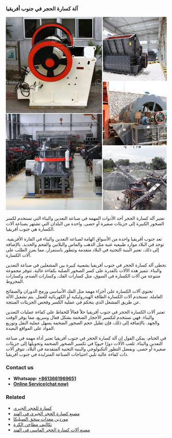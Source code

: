 <h3>آلة كسارة الحجر في جنوب أفريقيا</h3><img src='1701746377.jpg' alt=''><p>تعتبر آلة كسارة الحجر أحد الأدوات المهمة في صناعة التعدين والبناء التي تستخدم لكسر الصخور الكبيرة إلى جزيئات صغيرة أو حصى. واحدة من البلدان التي تشتهر بصناعة آلات الكسارة هي جنوب أفريقيا.</p><p>تعد جنوب أفريقيا واحدة من الأسواق الهامة لصناعة التعدين والبناء في القارة الأفريقية. توجد في البلاد موارد طبيعية غنية مثل الذهب والماس والبلاتين والفحم والحديد. بالإضافة إلى ذلك، تعتبر البنية التحتية في البلاد متقدمة وتتطور باستمرار، مما يعزز الطلب على آلات الكسارة.</p><p>تحظى آلة كسارة الحجر في جنوب أفريقيا بشعبية كبيرة بين المشغلين في صناعة التعدين والبناء. تتميز هذه الآلات بالقدرة على كسر الصخور الصلبة بكفاءة عالية. تتوفر مجموعة متنوعة من آلات الكسارة في السوق، مثل كسارات الفك، وكسارات الصدم، وكسارات المخروط.</p><p>تحتوي آلات الكسارة على أجزاء مهمة مثل الفك الأساسي ورمح الدوران والصفائح العاملة. تستخدم آلات الكسارة الطاقة الهيدروليكية أو الكهربائية للعمل. يتم تشغيل الآلة عن طريق المشغل الذي يتحكم في عملية الكسر وفحص الجزيئات المنتجة.</p><p>تعتبر آلات الكسارة الحجر في جنوب أفريقيا حلاً فعالاً للحفاظ على كفاءة عمليات التعدين والبناء. فهي تستخدم لتكسير الأحجار الضخمة بشكل فعال وسريع، مما يوفر الوقت والجهد. بالإضافة إلى ذلك، فإن تقليل حجم الصخور الضخمة يسهل عملية النقل وتوزيع المواد على المواقع البعيدة.</p><p>في الختام، يمكن القول إن آلة كسارة الحجر في جنوب أفريقيا تعتبر أداة مهمة في صناعة التعدين والبناء. تلعب الآلات دورًا حيويًا في تكسير الصخور الضخمة وتحويلها إلى جزيئات صغيرة أو حصى. وبفضل التطور التكنولوجي والبنية التحتية المتقدمة في البلاد، تتوفر آلات ذات كفاءة عالية تلبي احتياجات الصناعة المتزايدة في جنوب أفريقيا.</p><h3>Contact us</h3><ul><li><strong>Whatsapp:&nbsp;<a href="https://wa.me/8613661969651">+8613661969651</a></strong></li><li><a href="https://swt.shibang-china.com/?git&amp;zhl&amp;آلة كسارة الحجر في جنوب أفريقيا"><strong>Online Service(chat now)</strong></a></li></ul><h3>Related</h3><ul><li><a href='كسارة للحجر الجيري.md'>كسارة للحجر الجيري</a></li><li><a href='مصنع كسارة الحجر الجيري في الهند.md'>مصنع كسارة الحجر الجيري في الهند</a></li><li><a href='موردين معدات سحق السيليكا.md'>موردين معدات سحق السيليكا</a></li><li><a href='تكاليف مطاحن الكرة.md'>تكاليف مطاحن الكرة</a></li><li><a href='مصنع آلات كسارة الحجر الماسي في الهند.md'>مصنع آلات كسارة الحجر الماسي في الهند</a></li></ul>